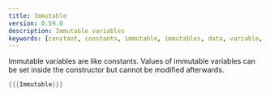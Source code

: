 ```yaml
---
title: Immutable
version: 0.59.0
description: Immutable variables
keywords: [constant, constants, immutable, immutables, data, variable, variables]
---
```


Immutable variables are like constants. Values of immutable variables can be set inside the constructor but cannot be modified afterwards.

```rust
{{{Immutable}}}
```
